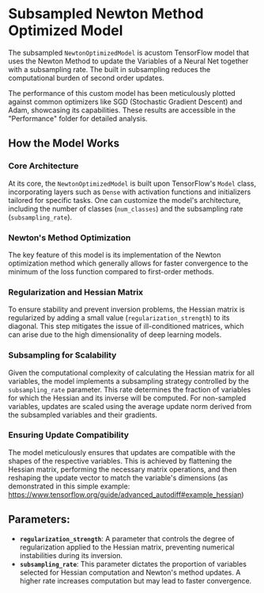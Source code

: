 # Subsampled Newton Method Optimized Model


The subsampled `NewtonOptimizedModel` is acustom TensorFlow model that uses the Newton Method to update the Variables of a Neural Net together with a subsampling rate.
The built in subsampling reduces the computational burden of second order updates.

The performance of this custom model has been meticulously plotted against common optimizers like SGD (Stochastic Gradient Descent) and Adam, showcasing its  capabilities. These results are accessible in the "Performance" folder for detailed analysis.

## How the Model Works

### Core Architecture

At its core, the `NewtonOptimizedModel` is built upon TensorFlow's `Model` class, incorporating layers such as `Dense` with activation functions and initializers tailored for specific tasks. One can customize the model's architecture, including the number of classes (`num_classes`) and the subsampling rate (`subsampling_rate`).

### Newton's Method Optimization

The key feature of this model is its implementation of the Newton optimization method which generally allows for faster convergence to the minimum of the loss function compared to first-order methods.

### Regularization and Hessian Matrix

To ensure stability and prevent inversion problems, the Hessian matrix is regularized by adding a small value (`regularization_strength`) to its diagonal. This step mitigates the issue of ill-conditioned matrices, which can arise due to the high dimensionality of deep learning models.

### Subsampling for Scalability

Given the computational complexity of calculating the Hessian matrix for all variables, the model implements a subsampling strategy controlled by the `subsampling_rate` parameter. This rate determines the fraction of variables for which the Hessian and its inverse will be computed. For non-sampled variables, updates are scaled using the average update norm derived from the subsampled variables and their gradients.

### Ensuring Update Compatibility

The model meticulously ensures that updates are compatible with the shapes of the respective variables. This is achieved by flattening the Hessian matrix, performing the necessary matrix operations, and then reshaping the update vector to match the variable's dimensions (as demonstrated in this simple example: https://www.tensorflow.org/guide/advanced_autodiff#example_hessian)

## Parameters:

- **`regularization_strength`**: A parameter that controls the degree of regularization applied to the Hessian matrix, preventing numerical instabilities during its inversion.
- **`subsampling_rate`**: This parameter dictates the proportion of variables selected for Hessian computation and Newton's method updates. A higher rate increases computation but may lead to faster convergence. 
